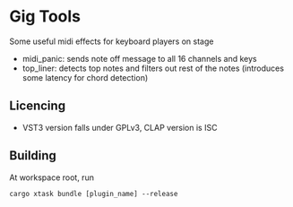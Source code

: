 # Gig Tools
Some useful midi effects for keyboard players on stage
- midi_panic: sends note off message to all 16 channels and keys
- top_liner: detects top notes and filters out rest of the notes (introduces some latency for chord detection)

## Licencing
- VST3 version falls under GPLv3, CLAP version is ISC

## Building
At workspace root, run
```
cargo xtask bundle [plugin_name] --release
```
